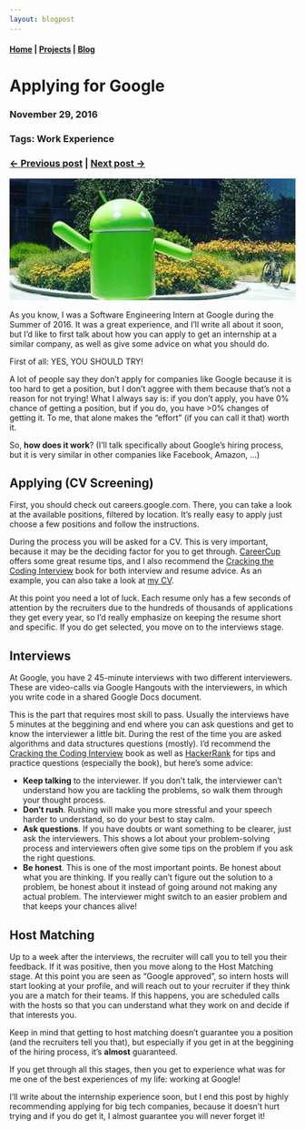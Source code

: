 ```yaml
---
layout: blogpost
---
```


#### [Home](/) | [Projects](/projects) | [Blog](/blog)

# Applying for Google

### November 29, 2016
### Tags: Work Experience
### [<- Previous post](/blog/first-blog-post) | [Next post ->](/blog/my-work-at-google)

![Android](/assets/images/android.png)

As you know, I was a Software Engineering Intern at Google during the Summer of 2016. It was a great experience, and I’ll write all about it soon, but I’d like to first talk about how you can apply to get an internship at a similar company, as well as give some advice on what you should do.

First of all: YES, YOU SHOULD TRY!

A lot of people say they don’t apply for companies like Google because it is too hard to get a position, but I don’t aggree with them because that’s not a reason for not trying! What I always say is: if you don’t apply, you have 0% chance of getting a position, but if you do, you have >0% changes of getting it. To me, that alone makes the “effort” (if you can call it that) worth it.

So, **how does it work**? (I’ll talk specifically about Google’s hiring process, but it is very similar in other companies like Facebook, Amazon, …)

## Applying (CV Screening)

First, you should check out careers.google.com. There, you can take a look at the available positions, filtered by location. It’s really easy to apply just choose a few positions and follow the instructions.

During the process you will be asked for a CV. This is very important, because it may be the deciding factor for you to get through. [CareerCup](https://www.careercup.com/resume) offers some great resume tips, and I also recommend the [Cracking the Coding Interview](https://www.amazon.com/Cracking-Coding-Interview-Programming-Questions/dp/098478280X) book for both interview and resume advice. As an example, you can also take a look at [my CV](https://drive.google.com/file/d/0BzZZaKNae-1FQWF4UVY1WTM2YmM/view?usp=sharing).

At this point you need a lot of luck. Each resume only has a few seconds of attention by the recruiters due to the hundreds of thousands of applications they get every year, so I’d really emphasize on keeping the resume short and specific. If you do get selected, you move on to the interviews stage.

## Interviews

At Google, you have 2 45-minute interviews with two different interviewers. These are video-calls via Google Hangouts with the interviewers, in which you write code in a shared Google Docs document.

This is the part that requires most skill to pass. Usually the interviews have 5 minutes at the beggining and end where you can ask questions and get to know the interviewer a little bit. During the rest of the time you are asked algorithms and data structures questions (mostly). I’d recommend the [Cracking the Coding Interview](https://www.amazon.com/Cracking-Coding-Interview-Programming-Questions/dp/098478280X) book as well as [HackerRank](https://www.hackerrank.com/) for tips and practice questions (especially the book), but here’s some advice:

* **Keep talking** to the interviewer. If you don’t talk, the interviewer can’t understand how you are tackling the problems, so walk them through your thought process.
* **Don’t rush**. Rushing will make you more stressful and your speech harder to understand, so do your best to stay calm.
* **Ask questions**. If you have doubts or want something to be clearer, just ask the interviewers. This shows a lot about your problem-solving process and interviewers often give some tips on the problem if you ask the right questions.
* **Be honest**. This is one of the most important points. Be honest about what you are thinking. If you really can’t figure out the solution to a problem, be honest about it instead of going around not making any actual problem. The interviewer might switch to an easier problem and that keeps your chances alive!

## Host Matching

Up to a week after the interviews, the recruiter will call you to tell you their feedback. If it was positive, then you move along to the Host Matching stage. At this point you are seen as “Google approved”, so intern hosts will start looking at your profile, and will reach out to your recruiter if they think you are a match for their teams. If this happens, you are scheduled calls with the hosts so that you can understand what they work on and decide if that interests you.

Keep in mind that getting to host matching doesn’t guarantee you a position (and the recruiters tell you that), but especially if you get in at the beggining of the hiring process, it’s **almost** guaranteed.

If you get through all this stages, then you get to experience what was for me one of the best experiences of my life: working at Google!

I’ll write about the internship experience soon, but I end this post by highly recommending applying for big tech companies, because it doesn’t hurt trying and if you do get it, I almost guarantee you will never forget it!